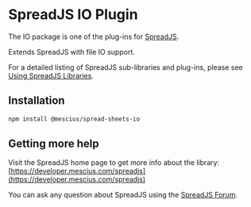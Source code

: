 # SpreadJS IO Plugin

The IO package is one of the plug-ins for [SpreadJS](https://developer.mescius.com/spreadjs).

Extends SpreadJS with file IO support.

For a detailed listing of SpreadJS sub-libraries and plug-ins, please see [Using SpreadJS Libraries](https://developer.mescius.com/spreadjs/docs/getstarted/modules).

## Installation
```sh
npm install @mescius/spread-sheets-io
```

## Getting more help
Visit the SpreadJS home page to get more info about the library:
[https://developer.mescius.com/spreadjs](https://developer.mescius.com/spreadjs)

You can ask any question about SpreadJS using the [SpreadJS Forum](https://developer.mescius.com/forums/spreadjs).
